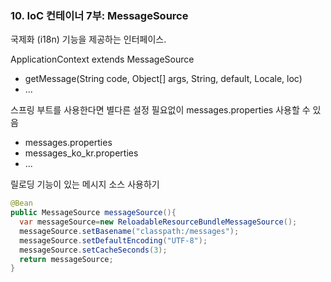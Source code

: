 ### 10. IoC 컨테이너 7부: MessageSource

국제화 (i18n) 기능을 제공하는 인터페이스.

ApplicationContext extends MessageSource

- getMessage(String code, Object[] args, String, default, Locale, loc)
- ...

스프링 부트를 사용한다면 별다른 설정 필요없이 messages.properties 사용할 수 있음

- messages.properties
- messages_ko_kr.properties
- ...

릴로딩 기능이 있는 메시지 소스 사용하기

```java
@Bean 
public MessageSource messageSource(){
  var messageSource=new ReloadableResourceBundleMessageSource();
  messageSource.setBasename("classpath:/messages");
  messageSource.setDefaultEncoding("UTF-8");
  messageSource.setCacheSeconds(3);
  return messageSource;
}
```
